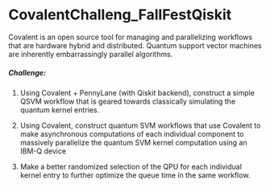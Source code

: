 # CovalentChalleng_FallFestQiskit
Covalent is an open source tool for managing and parallelizing workflows that are hardware
hybrid and distributed. Quantum support vector machines are inherently embarrassingly parallel algorithms.

##### Challenge:


 1) Using Covalent + PennyLane (with Qiskit backend), construct a simple QSVM workflow that is geared towards classically simulating the quantum kernel
    entries. 

 2) Using Covalent, construct quantum SVM workflows that use Covalent to make asynchronous computations of each individual component to massively parallelize
    the quantum SVM kernel computation using an IBM-Q device

 3) Make a better randomized selection of the QPU for each individual kernel entry to further optimize the queue time in the same workflow.
